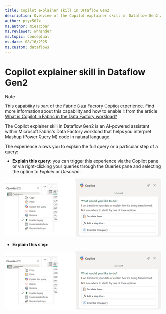 ```yaml
---
title: Copilot explainer skill in Dataflow Gen2
description: Overview of the Copilot explainer skill in Dataflow Gen2 and its different entry points and use cases
author: ptyx507x
ms.author: miescobar
ms.reviewer: whhender
ms.topic: conceptual
ms.date: 08/16/2025
ms.custom: dataflows
---
```

# Copilot explainer skill in Dataflow Gen2

>[!NOTE]
>This capability is part of the Fabric Data Factory Copilot experience. Find more information about this capability and how to enable it from the article [What is Copilot in Fabric in the Data Factory workload?](copilot-fabric-data-factory.md)

The Copilot explainer skill in Dataflow Gen2 is an AI-powered assistant within Microsoft Fabric's Data Factory workload that helps you interpret Mashup (Power Query M) code in natural language.

The experience allows you to explain the full query or a particular step of a query:

* **Explain this query**: you can trigger this experience via the Copilot pane or via right-clicking your queries through the Queries pane and selecting the option to *Explain* or *Describe*.

![Screenshot showcasing entry points in the Dataflow Gen2 user interface for Queries and Copilot pane to trigger the copilot explain experience](media/dataflow-gen2-copilot-explain/explain-query.png)

* **Explain this step**:

![Screenshot of the right-click context menu for a step showing the entry for the Copilot explain this query experience](media/dataflow-gen2-copilot-explain/explain-query.png)

